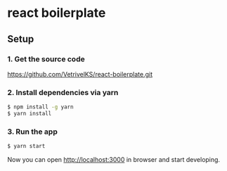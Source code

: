 # react boilerplate

## Setup

### 1. Get the source code

https://github.com/VetrivelKS/react-boilerplate.git

### 2. Install dependencies via yarn

```sh
$ npm install -g yarn
$ yarn install
```

### 3. Run the app

```sh
$ yarn start
```

Now you can open [http://localhost:3000](http://localhost:3000) in browser and start developing.
